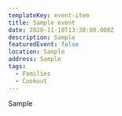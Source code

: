 ```yaml
---
templateKey: event-item
title: Sample event
date: 2020-11-10T13:30:00.000Z
description: Sample
featuredEvent: false
location: Sample
address: Sample
tags:
  - Families
  - Cookout
---
```

Sample